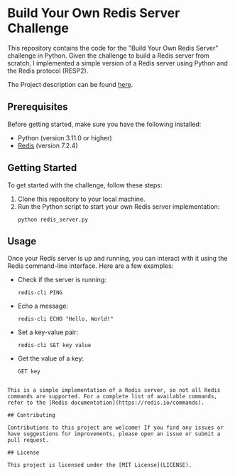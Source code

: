 # Build Your Own Redis Server Challenge

This repository contains the code for the "Build Your Own Redis Server" challenge in Python. 
Given the challenge to build a Redis server from scratch, I implemented a simple version of a Redis server using Python and the Redis protocol (RESP2).

The Project description can be found [here](https://codingchallenges.fyi/challenges/challenge-redis).

## Prerequisites

Before getting started, make sure you have the following installed:

- Python (version 3.11.0 or higher)
- [Redis](https://redis.io/) (version 7.2.4)

## Getting Started

To get started with the challenge, follow these steps:

1. Clone this repository to your local machine.
4. Run the Python script to start your own Redis server implementation:
    ```
    python redis_server.py
    ```

## Usage

Once your Redis server is up and running, you can interact with it using the Redis command-line interface. Here are a few examples:

- Check if the server is running:
  ```
  redis-cli PING
  ```

- Echo a message:
  ```
  redis-cli ECHO "Hello, World!"
  ```

- Set a key-value pair:
  ```
  redis-cli SET key value
  ```

- Get the value of a key:
  ```
  GET key
  ```

<!-- - Delete a key:
  ```
  DEL key -->
  ```

This is a simple implementation of a Redis server, so not all Redis commands are supported. For a complete list of available commands, refer to the [Redis documentation](https://redis.io/commands).

## Contributing

Contributions to this project are welcome! If you find any issues or have suggestions for improvements, please open an issue or submit a pull request.

## License

This project is licensed under the [MIT License](LICENSE).
